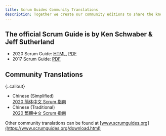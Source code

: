 ```yaml
---
title: Scrum Guides Community Translations
description: Together we create our community editions to share the knowledge.
---
```


## The official Scrum Guide is by Ken Schwaber & Jeff Sutherland
  * 2020 Scrum Guide: [HTML](https://www.scrumguides.org/scrum-guide.html), [PDF](https://www.scrumguides.org/docs/scrumguide/v2020/2020-Scrum-Guide-US.pdf)
  * 2017 Scrum Guide: [PDF](https://www.scrumguides.org/docs/scrumguide/v2017/2017-Scrum-Guide-US.pdf) 

## Community Translations

<div id="fb-root"></div>
<script async defer crossorigin="anonymous" src="https://connect.facebook.net/en_US/sdk.js#xfbml=1&version=v9.0&appId=1415709141862803&autoLogAppEvents=1" nonce="gZHS9kEM"></script>
<div class="fb-like" data-href="https://www.scrumguides.guru/" data-width="" data-layout="button_count" data-action="like" data-size="small" data-share="true"></div>

{:.callout}
* Chinese (Simplified) <br/> [2020 简体中文 Scrum 指南](https://zh-chs.scrumguides.guru) 
* Chinese (Traditional) <br/> [2020 繁體中文 Scrum 指南](https://zh-cht.scrumguides.guru) 


Other community translations can be found at [www.scrumguides.org](https://www.scrumguides.org/download.html)
